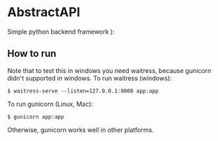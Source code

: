 # AbstractAPI
Simple python backend framework ):
<br />

## How to run
Note that to test this in windows you need waitress, because gunicorn didn't supported in windows.
To run waitress (windows):
  
```shell
$ waitress-serve --listen=127.0.0.1:8000 app:app
```

To run gunicorn (Linux, Mac):
```shell
$ gunicorn app:app
```
Otherwise, gunicorn works well in other platforms.